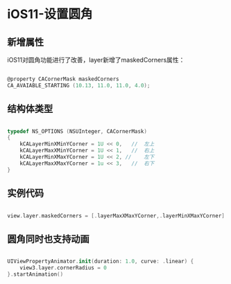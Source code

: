 # iOS11-设置圆角

## 新增属性

iOS11对圆角功能进行了改善，layer新增了maskedCorners属性：

``` objective-C

@property CACornerMask maskedCorners
CA_AVAIABLE_STARTING (10.13, 11.0, 11.0, 4.0);

```

## 结构体类型

``` objective-C

typedef NS_OPTIONS (NSUInteger, CACornerMask)
{
	kCALayerMinXMinYCorner = 1U << 0,	//	左上
	kCALayerMaxXMinYCorner = 1U << 1,	//	右上
	kCALayerMinXMaxYCorner = 1U << 2, //	左下
	kCALayerMaxXMaxYCorner = 1u << 3,	//	右下
}

```

## 实例代码

``` swift

view.layer.maskedCorners = [.layerMaxXMaxYCorner,.layerMinXMaxYCorner]

```

## 圆角同时也支持动画

``` swift

UIViewPropertyAnimator.init(duration: 1.0, curve: .linear) {
	view3.layer.cornerRadius = 0
}.startAnimation()

```